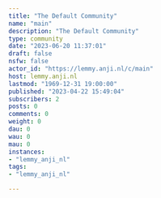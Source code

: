 ```yaml
---
title: "The Default Community" 
name: "main"
description: "The Default Community"
type: community
date: "2023-06-20 11:37:01"
draft: false
nsfw: false
actor_id: "https://lemmy.anji.nl/c/main"
host: lemmy.anji.nl
lastmod: "1969-12-31 19:00:00"
published: "2023-04-22 15:49:04"
subscribers: 2
posts: 0
comments: 0
weight: 0
dau: 0
wau: 0
mau: 0
instances:
- "lemmy_anji_nl"
tags: 
- "lemmy_anji_nl"

---
```

